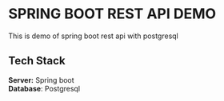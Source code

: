 
# SPRING BOOT REST API DEMO

This is demo of spring boot rest api with postgresql


## Tech Stack
**Server:** Spring boot\
**Database**: Postgresql

